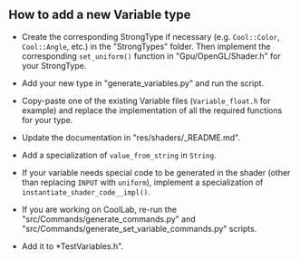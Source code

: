 ## How to add a new Variable type

- Create the corresponding StrongType if necessary (e.g. `Cool::Color`, `Cool::Angle`, etc.) in the "StrongTypes" folder. Then implement the corresponding `set_uniform()` function in "Gpu/OpenGL/Shader.h" for your StrongType.

- Add your new type in "generate_variables.py" and run the script.

- Copy-paste one of the existing Variable files (`Variable_float.h` for example) and replace the implementation of all the required functions for your type.

- Update the documentation in "res/shaders/_README.md".

- Add a specialization of `value_from_string` in `String`.

- If your variable needs special code to be generated in the shader (other than replacing `INPUT` with `uniform`), implement a specialization of `instantiate_shader_code__impl()`.

- If you are working on CoolLab, re-run the "src/Commands/generate_commands.py" and "src/Commands/generate_set_variable_commands.py" scripts.

- Add it to *TestVariables.h".